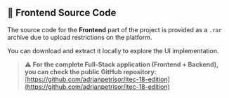 ## 🎨 Frontend Source Code  

The source code for the **Frontend** part of the project is provided as a `.rar` archive due to upload restrictions on the platform.  

You can download and extract it locally to explore the UI implementation.

> ⚠️ **For the complete Full-Stack application (Frontend + Backend), you can check the public GitHub repository:**  
> [https://github.com/adrianpetrisor/itec-18-edition](https://github.com/adrianpetrisor/itec-18-edition)
